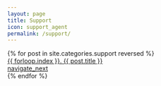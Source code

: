 ```yaml
---
layout: page
title: Support
icon: support_agent
permalink: /support/
---
```


<div class='list'>
  {% for post in site.categories.support reversed %}
    <a href="{{ post.url }}" class='list-item'>
      <div class='list-item__content'>
        <div class='list-item-title'>{{ forloop.index }}. {{ post.title }}</div>
      </div>
      <div class='btn-secondary btn--icon btn--small'>
        <span class='material-symbols-outlined'>navigate_next</span>
      </div>
    </a>
  {% endfor %}
</div>
